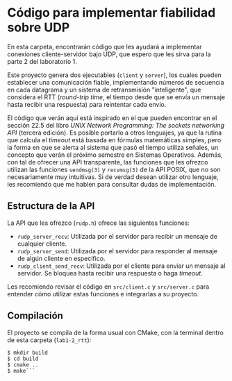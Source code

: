# Código para implementar fiabilidad sobre UDP

En esta carpeta, encontrarán código que les ayudará a implementar conexiones cliente-servidor bajo UDP, que espero que les sirva para la parte 2 del laboratorio 1.

Este proyecto genera dos ejecutables (`client` y `server`), los cuales pueden establecer una comunicación fiable, implementando números de secuencia en cada datagrama y un sistema de retransmisión "inteligente", que considera el RTT (_round-trip time_, el tiempo desde que se envía un mensaje hasta recibir una respuesta) para reintentar cada envío.

El código que verán aquí está inspirado en el que pueden encontrar en el sección 22.5 del libro _UNIX Network Programming: The sockets networking API_ (tercera edición). Es posible portarlo a otros lenguajes, ya que la rutina que calcula el _timeout_ está basada en fórmulas matemáticas simples, pero la forma en que se alerta al sistema que pasó el tiempo utiliza señales, un concepto que verán el próximo semestre en Sistemas Operativos. Además, con tal de ofrecer una API transparente, las funciones que les ofrezco utilizan las funciones `sendmsg(3)` y `recvmsg(3)` de la API POSIX, que no son necesariamente muy intuitivas. Si de verdad desean utilizar otro lenguaje, les recomiendo que me hablen para consultar dudas de implementación.

## Estructura de la API

La API que les ofrezco (`rudp.h`) ofrece las siguientes funciones:

- `rudp_server_recv`: Utilizada por el servidor para recibir un mensaje de cualquier cliente.
- `rudp_server_send`: Utilizada por el servidor para responder al mensaje de algún cliente en específico.
- `rudp_client_send_recv`: Utilizada por el cliente para enviar un mensaje al servidor. Se bloquea hasta recibir una respuesta o haga _timeout_.

Les recomiendo revisar el código en `src/client.c` y `src/server.c` para entender cómo utilizar estas funciones e integrarlas a su proyecto.

## Compilación

El proyecto se compila de la forma usual con CMake, con la terminal dentro de esta carpeta (`lab1-2_rtt`):

```console
$ mkdir build
$ cd build
$ cmake ..
$ make```
